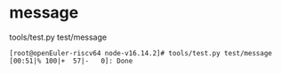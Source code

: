 # message

tools/test.py test/message	

```
[root@openEuler-riscv64 node-v16.14.2]# tools/test.py test/message
[00:51|% 100|+  57|-   0]: Done 
```

